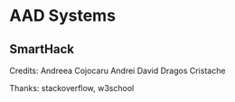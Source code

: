 # AAD Systems
## SmartHack

Credits:
	Andreea Cojocaru
	Andrei David
	Dragos Cristache
	
Thanks: stackoverflow, w3school
